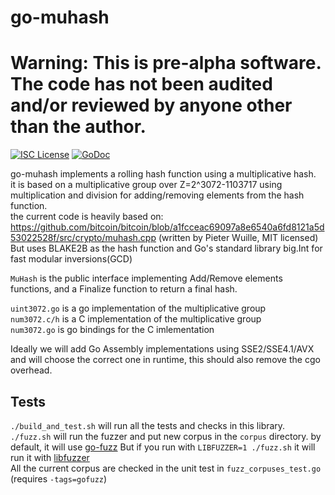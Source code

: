 
go-muhash
====
Warning: This is pre-alpha software. The code has not been audited and/or reviewed by anyone other than the author.
====
[![ISC License](http://img.shields.io/badge/license-ISC-blue.svg)](https://choosealicense.com/licenses/isc/)
[![GoDoc](https://img.shields.io/badge/godoc-reference-blue.svg)](http://godoc.org/github.com/kaspanet/go-muhash)

go-muhash implements a rolling hash function using a multiplicative hash. <br>
it is based on a multiplicative group over Z=2^3072-1103717 using multiplication and division for adding/removing 
elements from the hash function.<br>
the current code is heavily based on: https://github.com/bitcoin/bitcoin/blob/a1fcceac69097a8e6540a6fd8121a5d53022528f/src/crypto/muhash.cpp 
(written by Pieter Wuille, MIT licensed) <br>
But uses BLAKE2B as the hash function and Go's standard library big.Int for fast modular inversions(GCD) <br>

`MuHash` is the public interface implementing Add/Remove elements functions, and a Finalize function to return a 
final hash.

`uint3072.go` is a go implementation of the multiplicative group <br>
`num3072.c/h` is a C implementation of the multiplicative group <br>
`num3072.go` is go bindings for the C imlementation

Ideally we will add Go Assembly implementations using SSE2/SSE4.1/AVX and will choose the correct one in runtime, this 
should also remove the cgo overhead.


## Tests
`./build_and_test.sh` will run all the tests and checks in this library. <br>
`./fuzz.sh` will run the fuzzer and put new corpus in the `corpus` directory. by default, it will use [go-fuzz](https://github.com/dvyukov/go-fuzz)
But if you run with `LIBFUZZER=1 ./fuzz.sh` it will run it with [libfuzzer](https://llvm.org/docs/LibFuzzer.html) <br>
All the current corpus are checked in the unit test in `fuzz_corpuses_test.go` (requires `-tags=gofuzz`)